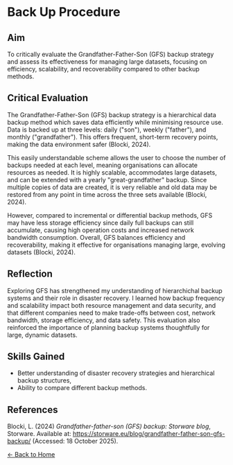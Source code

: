 # Back Up Procedure

## Aim
To critically evaluate the Grandfather-Father-Son (GFS) backup strategy and assess its effectiveness for managing large datasets, focusing on efficiency, scalability, and recoverability compared to other backup methods.

## Critical Evaluation
The Grandfather-Father-Son (GFS) backup strategy is a hierarchical data backup method which saves data efficiently while minimising resource use. Data is backed up at three levels: daily ("son"), weekly ("father"), and monthly ("grandfather"). This offers frequent, short-term recovery points, making the data environment safer (Blocki, 2024). 

This easily understandable scheme allows the user to choose the number of backups needed at each level, meaning organisations can allocate resources as needed. It is highly scalable, accommodates large datasets, and can be extended with a yearly "great-grandfather" backup. Since multiple copies of data are created, it is very reliable and old data may be restored from any point in time across the three sets available (Blocki, 2024). 

However, compared to incremental or differential backup methods, GFS may have less storage efficiency since daily full backups can still accumulate, causing high operation costs and increased network bandwidth consumption. Overall, GFS balances efficiency and recoverability, making it effective for organisations managing large, evolving datasets (Blocki, 2024). 

## Reflection
Exploring GFS has strengthened my understanding of hierarchichal backup systems and their role in disaster recovery. I learned how backup frequency and scalability impact both resource management and data security, and that different companies need to make trade-offs between cost, network bandwidth, storage efficiency, and data safety. This evaluation also reinforced the importance of planning backup systems thoughtfully for large, dynamic datasets.

## Skills Gained
- Better understanding of disaster recovery strategies and hierarchical backup structures,
- Ability to compare different backup methods.

## References
Blocki, L. (2024) *Grandfather-father-son (GFS) backup: Storware blog*, Storware. Available at: https://storware.eu/blog/grandfather-father-son-gfs-backup/ (Accessed: 18 October 2025). 

[← Back to Home](https://mmiz02.github.io/eportfolio/)
